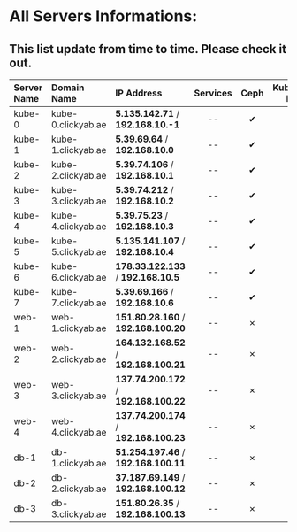 # All Servers Informations:
## This list update from time to time. Please check it out.

|    Server Name   |    Domain Name    |   IP Address   |   Services   | Ceph | Kubernetes Node |
|:----------------|:-----------------|:--------------|:------------:|:----:|:---------------:|
|kube-0|kube-0.clickyab.ae|**5.135.142.71** / **192.168.10.-1**|--|✔|✔|
|kube-1|kube-1.clickyab.ae|**5.39.69.64** / **192.168.10.0**|--|✔|✔|
|kube-2|kube-2.clickyab.ae|**5.39.74.106** / **192.168.10.1**|--|✔|✔|
|kube-3|kube-3.clickyab.ae|**5.39.74.212** / **192.168.10.2**|--|✔|✔|
|kube-4|kube-4.clickyab.ae|**5.39.75.23** / **192.168.10.3**|--|✔|✔|
|kube-5|kube-5.clickyab.ae|**5.135.141.107** / **192.168.10.4**|--|✔|✔|
|kube-6|kube-6.clickyab.ae|**178.33.122.133** / **192.168.10.5**|--|✔|✔|
|kube-7|kube-7.clickyab.ae|**5.39.69.166** / **192.168.10.6**|--|✔|✔|
|web-1|web-1.clickyab.ae|**151.80.28.160** / **192.168.100.20**|--|✗|✗|
|web-2|web-2.clickyab.ae|**164.132.168.52** / **192.168.100.21**|--|✗|✗|
|web-3|web-3.clickyab.ae|**137.74.200.172** / **192.168.100.22**|--|✗|✗|
|web-4|web-4.clickyab.ae|**137.74.200.174** / **192.168.100.23**|--|✗|✗|
|db-1|db-1.clickyab.ae|**51.254.197.46** / **192.168.100.11**|--|✗|✗|
|db-2|db-2.clickyab.ae|**37.187.69.149** / **192.168.100.12**|--|✗|✗|
|db-3|db-3.clickyab.ae|**151.80.26.35** / **192.168.100.13**|--|✗|✗|
